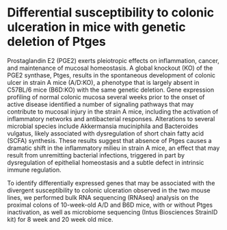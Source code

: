 # Differential susceptibility to colonic ulceration in mice with genetic deletion of Ptges
Prostaglandin E2 (PGE2) exerts pleiotropic effects on inflammation, cancer, and maintenance of mucosal homeostasis.  A global knockout (KO) of the PGE2 synthase, Ptges, results in the spontaneous development of colonic ulcer in strain A mice (A/D:KO), a phenotype that is largely absent in C57BL/6 mice (B6D:KO) with the same genetic deletion.  Gene expression profiling of normal colonic mucosa several weeks prior to the onset of active disease identified a number of signaling pathways that may contribute to mucosal injury in the strain A mice, including the activation of inflammatory networks and antibacterial responses.  Alterations to several microbial species include Akkermansia muciniphila and Bacteroides vulgatus, likely associated with dysregulation of short chain fatty acid (SCFA) synthesis.  These results suggest that absence of Ptges causes a dramatic shift in the inflammatory milieu in strain A mice, an effect that may result from unremitting bacterial infections, triggered in part by dysregulation of epithelial homeostasis and a subtle defect in intrinsic immune regulation. 

To identify differentially expressed genes that may be associated with the divergent susceptibility to colonic ulceration observed in the two mouse lines, we performed bulk RNA sequencing (RNAseq) analysis on the proximal colons of 10-week-old A/D and B6D mice, with or without Ptges inactivation, as well as microbiome sequencing (Intus Biosciences StrainID kit) for 8 week and 20 week old mice.







